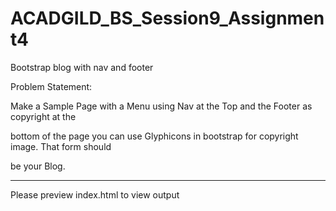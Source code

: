 # ACADGILD_BS_Session9_Assignment4
Bootstrap blog with nav and footer

Problem Statement:

Make a Sample Page with a Menu using Nav at the Top and the Footer as copyright at the

bottom of the page you can use Glyphicons in bootstrap for copyright image. That form should

be your Blog.

------------------------------------------------------------------------------------------------------
Please preview index.html to view output
